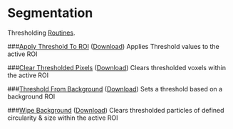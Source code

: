 # Segmentation

Thresholding [Routines](../README.md#scripts).


###[Apply Threshold To ROI](./Apply_Threshold_To_ROI.ijm) ([Download](./Apply_Threshold_To_ROI.ijm?raw=true))
   Applies Threshold values to the active ROI

###[Clear Thresholded Pixels](./Clear_Thresholded_Pixels.ijm) ([Download](./Clear_Thresholded_Pixels.ijm?raw=true))
   Clears thresholded voxels within the active ROI

###[Threshold From Background](./Threshold_From_Background.ijm) ([Download](./Threshold_From_Background.ijm?raw=true))
   Sets a threshold based on a background ROI

###[Wipe Background](./Wipe_Background.ijm) ([Download](./Wipe_Background.ijm?raw=true))
   Clears thresholded particles of defined circularity & size within the active ROI
